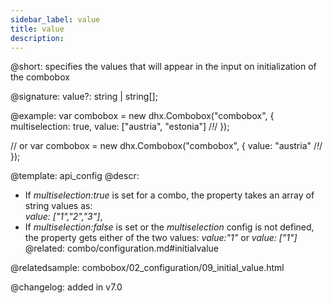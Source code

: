 ```yaml
---
sidebar_label: value
title: value
description: 
---          
```


@short: specifies the values that will appear in the input on initialization of the combobox

@signature: value?: string | string[];

@example: 
var combobox = new dhx.Combobox("combobox", {
    multiselection: true,
    value: ["austria", "estonia"] /*!*/
});

// or
var combobox = new dhx.Combobox("combobox", {
    value: "austria" /*!*/
});


@template:	api_config
@descr: 

- If *multiselection:true* is set for a combo, the property takes an array of string values as:<br/> *value: ["1","2","3"]*,
- If *multiselection:false* is set or the *multiselection* config is not defined, the property gets either of the two values: *value:"1"* or *value: ["1"]*
@related: combo/configuration.md#initialvalue

@relatedsample: combobox/02_configuration/09_initial_value.html

@changelog: added in v7.0